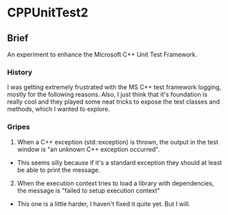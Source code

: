 # CPPUnitTest2

## Brief
An experiment to enhance the Microsoft C++ Unit Test Framework. 

### History
I was getting extremely frustrated with the MS C++ test framework logging, mostly for the following reasons. Also, I just think that
it's foundation is really cool and they played some neat tricks to expose the test classes and methods, which I wanted to explore.

### Gripes
1) When a C++ exception (std::exception) is thrown, the output in the test window is "an unknown C++ exception occurred". 
  - This seems silly because if it's a standard exception they should at least be able to print the message.
  
2) When the execution context tries to load a library with dependencies, the message is "failed to setup execution context"
  - This one is a little harder, I haven't fixed it quite yet. But I will.


